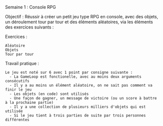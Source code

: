 Semaine 1 : Console RPG
  
  Objectif : Réussir à créer un petit jeu type RPG en console, avec des objets, un déroulement tour par tour et des éléments aléatoires, via les éléments des exercices suivants :
  
  Exercices :
    
    Aléatoire
    Objets
    Tour par tour
    
  Travail pratique :
    
    Le jeu est noté sur 6 avec 1 point par consigne suivante :
      - La GameLoop est fonctionelle, avec au moins deux arguments consécutifs
      - Il y a au moins un élément aléatoire, on ne sait pas comment va finir le jeu
      - Les objets (en code) sont utilisés
      - Une façon de gagner, un message de victoire (ou un score à battre à la prochaine partie)
      - Il y a une collection de plusieurs milliers d'objets qui est utilisée
      - Si le jeu tient à trois parties de suite par trois personnes différentes
